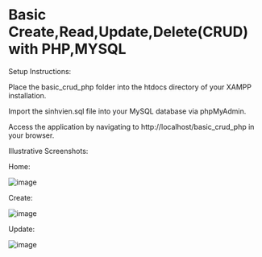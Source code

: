 # Basic Create,Read,Update,Delete(CRUD) with PHP,MYSQL

Setup Instructions:

Place the basic_crud_php folder into the htdocs directory of your XAMPP installation.

Import the sinhvien.sql file into your MySQL database via phpMyAdmin.

Access the application by navigating to http://localhost/basic_crud_php in your browser.

Illustrative Screenshots:

Home:

![image](https://github.com/user-attachments/assets/eced160c-e567-4d35-bd6c-a94765983f80)

Create:

![image](https://github.com/user-attachments/assets/056fa5c0-1165-4ffb-83eb-40b34f148122)

Update:

![image](https://github.com/user-attachments/assets/a6c5ef80-f9ce-4725-ac74-41cb9598940a)

